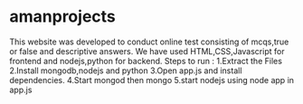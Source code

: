 # amanprojects

This website was developed to conduct online test consisting of mcqs,true or false and descriptive answers. 
We have used HTML,CSS,Javascript for frontend and nodejs,python for backend. 
Steps to run :
1.Extract the Files 
2.Install mongodb,nodejs and python 
3.Open app.js and install dependencies.
4.Start mongod then mongo 
5.start nodejs using node app in app.js
